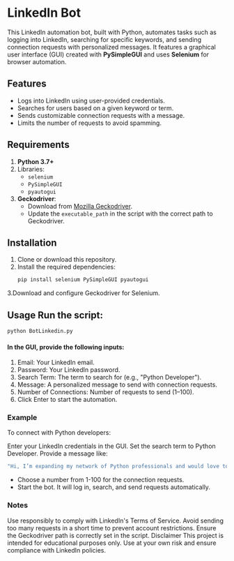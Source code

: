 # LinkedIn Bot

This LinkedIn automation bot, built with Python, automates tasks such as logging into LinkedIn, searching for specific keywords, and sending connection requests with personalized messages. It features a graphical user interface (GUI) created with **PySimpleGUI** and uses **Selenium** for browser automation.

## Features
- Logs into LinkedIn using user-provided credentials.
- Searches for users based on a given keyword or term.
- Sends customizable connection requests with a message.
- Limits the number of requests to avoid spamming.

## Requirements
1. **Python 3.7+**
2. Libraries:
   - `selenium`
   - `PySimpleGUI`
   - `pyautogui`
3. **Geckodriver**:
   - Download from [Mozilla Geckodriver](https://github.com/mozilla/geckodriver/releases).
   - Update the `executable_path` in the script with the correct path to Geckodriver.

## Installation
1. Clone or download this repository.
2. Install the required dependencies:
   ```bash
   pip install selenium PySimpleGUI pyautogui

3.Download and configure Geckodriver for Selenium.

## Usage Run the script:
```bash
python BotLinkedin.py
```

#### In the GUI, provide the following inputs:
1. Email: Your LinkedIn email.
2. Password: Your LinkedIn password.
3. Search Term: The term to search for (e.g., "Python Developer").
4. Message: A personalized message to send with connection requests.
5. Number of Connections: Number of requests to send (1–100).
6. Click Enter to start the automation.

### Example
To connect with Python developers:

Enter your LinkedIn credentials in the GUI.
Set the search term to Python Developer.
Provide a message like:
```bash
"Hi, I’m expanding my network of Python professionals and would love to connect!"
```
+ Choose a number from 1-100 for the connection requests.
+ Start the bot. It will log in, search, and send requests automatically.

### Notes
Use responsibly to comply with LinkedIn's Terms of Service.
Avoid sending too many requests in a short time to prevent account restrictions.
Ensure the Geckodriver path is correctly set in the script.
Disclaimer
This project is intended for educational purposes only. Use at your own risk and ensure compliance with LinkedIn policies.
